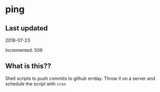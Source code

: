 # ping

## Last updated
2018-07-23

Incremented: 509

## What is this??
Shell scripts to push commits to github errday. Throw it on a server and schedule the script with `cron`
